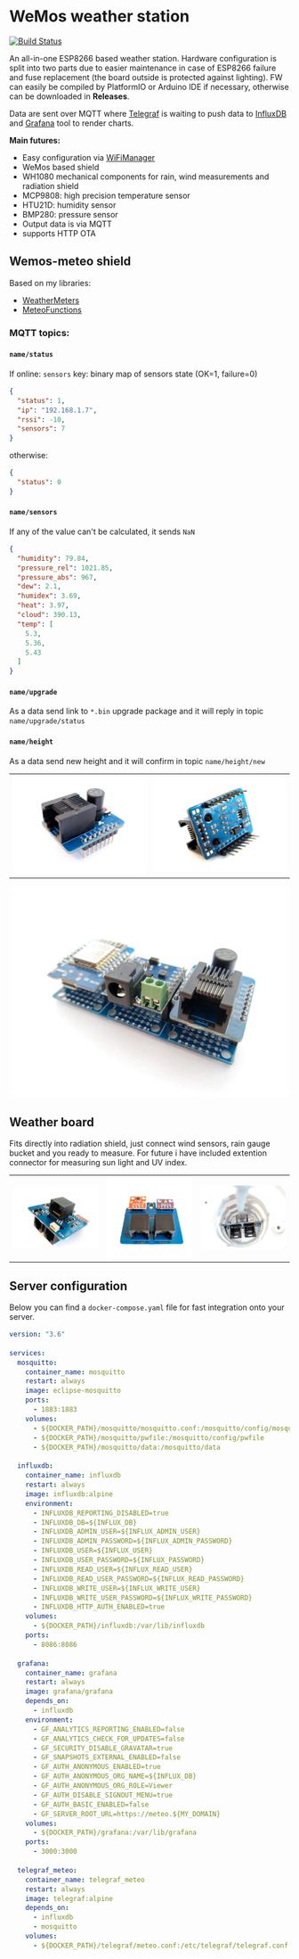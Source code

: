 # WeMos weather station
[![Build Status](https://travis-ci.org/pilotak/WemosWeatherStation.svg?branch=master)](https://travis-ci.org/pilotak/WemosWeatherStation)

An all-in-one ESP8266 based weather station. Hardware configuration is split into two parts due to easier maintenance in case of ESP8266 failure and fuse replacement (the board outside is protected against lighting). FW can easily be compiled by PlatformIO or Arduino IDE if necessary, otherwise can be downloaded in **Releases**.

Data are sent over MQTT where [Telegraf](https://www.influxdata.com/time-series-platform/telegraf/) is waiting to push data to [InfluxDB](https://www.influxdata.com/time-series-platform/influxdb/) and [Grafana](https://grafana.com/) tool to render charts.

**Main futures:**
- Easy configuration via [WiFiManager](https://github.com/tzapu/WiFiManager)
- WeMos based shield
- WH1080 mechanical components for rain, wind measurements and radiation shield
- MCP9808: high precision temperature sensor
- HTU21D: humidity sensor
- BMP280: pressure sensor
- Output data is via MQTT
- supports HTTP OTA

## Wemos-meteo shield
Based on my libraries:
- [WeatherMeters](https://github.com/pilotak/WeatherMeters)
- [MeteoFunctions](https://github.com/pilotak/MeteoFunctions)

### MQTT topics:
#### `name/status`
If online:
`sensors` key: binary map of sensors state (OK=1, failure=0)
```json
{
  "status": 1,
  "ip": "192.168.1.7",
  "rssi": -10,
  "sensors": 7
}
```

otherwise:
```json
{
  "status": 0
}
```

#### `name/sensors`
If any of the value can't be calculated, it sends `NaN`
```json
{
  "humidity": 79.84,
  "pressure_rel": 1021.85,
  "pressure_abs": 967,
  "dew": 2.1,
  "humidex": 3.69,
  "heat": 3.97,
  "cloud": 390.13,
  "temp": [
    5.3,
    5.36,
    5.43
  ]
}
```

#### `name/upgrade`
As a data send link to `*.bin` upgrade package and it will reply in topic `name/upgrade/status`

#### `name/height`
As a data send new height and it will confirm in topic `name/height/new`

<table border="0">
 <tr>
    <td><img alt="Wemos meteo 1"src="./Images/WeMos-meteo_1.jpg"/></td>
    <td><img alt="Wemos meteo 2"src="./Images/WeMos-meteo_2.jpg"/></td>
 </tr>
</table>

![Wemos meteo 3](./Images/WeMos-meteo_3.jpg)

## Weather board
Fits directly into radiation shield, just connect wind sensors, rain gauge bucket and you ready to measure. For future i have included extention connector for measuring sun light and UV index.

<table border="0">
 <tr>
    <td><img alt="WeatherBoard 1"src="./Images/WeatherBoard_1.jpg"/></td>
    <td><img alt="WeatherBoard 2"src="./Images/WeatherBoard_2.jpg"/></td>
    <td><img alt="WeatherBoard 3"src="./Images/WeatherBoard_3.jpg"/></td>
 </tr>
</table>

## Server configuration
Below you can find a `docker-compose.yaml` file for fast integration onto your server.
```yaml
version: "3.6"

services:
  mosquitto:
    container_name: mosquitto
    restart: always
    image: eclipse-mosquitto
    ports:
      - 1883:1883
    volumes:
      - ${DOCKER_PATH}/mosquitto/mosquitto.conf:/mosquitto/config/mosquitto.conf
      - ${DOCKER_PATH}/mosquitto/pwfile:/mosquitto/config/pwfile
      - ${DOCKER_PATH}/mosquitto/data:/mosquitto/data

  influxdb:
    container_name: influxdb
    restart: always
    image: influxdb:alpine
    environment:
      - INFLUXDB_REPORTING_DISABLED=true
      - INFLUXDB_DB=${INFLUX_DB}
      - INFLUXDB_ADMIN_USER=${INFLUX_ADMIN_USER}
      - INFLUXDB_ADMIN_PASSWORD=${INFLUX_ADMIN_PASSWORD}
      - INFLUXDB_USER=${INFLUX_USER}
      - INFLUXDB_USER_PASSWORD=${INFLUX_PASSWORD}
      - INFLUXDB_READ_USER=${INFLUX_READ_USER}
      - INFLUXDB_READ_USER_PASSWORD=${INFLUX_READ_PASSWORD}
      - INFLUXDB_WRITE_USER=${INFLUX_WRITE_USER}
      - INFLUXDB_WRITE_USER_PASSWORD=${INFLUX_WRITE_PASSWORD}
      - INFLUXDB_HTTP_AUTH_ENABLED=true
    volumes:
      - ${DOCKER_PATH}/influxdb:/var/lib/influxdb
    ports:
      - 8086:8086

  grafana:
    container_name: grafana
    restart: always
    image: grafana/grafana
    depends_on:
      - influxdb
    environment:
      - GF_ANALYTICS_REPORTING_ENABLED=false
      - GF_ANALYTICS_CHECK_FOR_UPDATES=false
      - GF_SECURITY_DISABLE_GRAVATAR=true
      - GF_SNAPSHOTS_EXTERNAL_ENABLED=false
      - GF_AUTH_ANONYMOUS_ENABLED=true
      - GF_AUTH_ANONYMOUS_ORG_NAME=${INFLUX_DB}
      - GF_AUTH_ANONYMOUS_ORG_ROLE=Viewer
      - GF_AUTH_DISABLE_SIGNOUT_MENU=true
      - GF_AUTH_BASIC_ENABLED=false
      - GF_SERVER_ROOT_URL=https://meteo.${MY_DOMAIN}
    volumes:
      - ${DOCKER_PATH}/grafana:/var/lib/grafana
    ports:
      - 3000:3000

  telegraf_meteo:
    container_name: telegraf_meteo
    restart: always
    image: telegraf:alpine
    depends_on:
      - influxdb
      - mosquitto
    volumes:
      - ${DOCKER_PATH}/telegraf/meteo.conf:/etc/telegraf/telegraf.conf:ro

```

